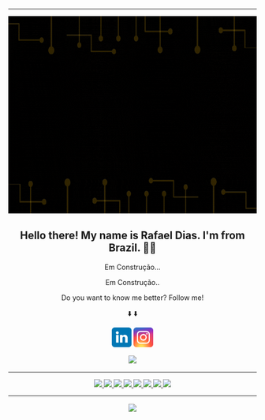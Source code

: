 <hr>
<p align="center">
 <img  width="800" height="400" src="https://github.com/rafaeldias12/rafaeldias12/blob/main/img/card.gif">
</p>

<h2 align="center">Hello there! My name is Rafael Dias. I'm from Brazil. 👋😎</h2>
<p align="center">Em Construção... 
</p>

<p align="center">Em Construção..</p>

<p align="center">Do you want to know me better? Follow me!</p>
<p align="center">&#x2B07;&#xFE0F  &#x2B07;&#xFE0F </p>

<p align="center">
 <a href="https://google/link"><img src="https://github.com/rafaeldias12/rafaeldias12/blob/main/img/linkedin.svg" height=40></a> 
 <a href="https://www.instagram.com/"><img src="https://github.com/rafaeldias12/rafaeldias12/blob/main/img/instagram.svg" height=40></a> 
</p>

<p align="center">
<a href="https://github.com/rafaeldias12"><img src="https://img.shields.io/github/followers/rafaeldias12?style=social"></a>
</p>
<hr>
<p align="center">
 <a href="https://www.javascript.com/"> <img src="https://img.shields.io/badge/Javascript%20-%23D00000.svg?&style=for-the-badge&logo=Javascript&logoColor=white"/> </a> 
 <a href="https://nodejs.org/"><img src="https://img.shields.io/badge/node.js%20-%23323330.svg?&style=for-the-badge&logo=node.js&logoColor=%23F7DF1E"/> </a>
 <a href="https://html5.org/"> <img src="https://img.shields.io/badge/html5%20-%23E34F26.svg?&style=for-the-badge&logo=html5&logoColor=white"/> </a>
 <a href="https://www.w3schools.com/css/"><img src="https://img.shields.io/badge/css3%20-%231572B6.svg?&style=for-the-badge&logo=css3&logoColor=white"/> </a>
 <a href="https://getbootstrap.com/"><img src="https://img.shields.io/badge/bootstrap%20-%238e00bd.svg?&style=for-the-badge&logo=bootstrap&logoColor=white"/> </a>
 <a href="https://www.python.org/"><img src="https://img.shields.io/badge/python%20-%2314354C.svg?&style=for-the-badge&logo=python&logoColor=white"/> </a>
 <a href="https://www.linux.org/"><img src="https://img.shields.io/badge/linux%20-%2300599C.svg?&style=for-the-badge&logo=linux%2B%2B&ogoColor=white"/> </a>
 <a href="https://www.sqlite.org/index.html"><img src="https://img.shields.io/badge/sqlite%20-%23F05033.svg?&style=for-the-badge&logo=sqlite&logoColor=white"/> </a>
</p>
<hr>
<p align=center>  
  <img align=center src="https://github-readme-stats.vercel.app/api?username=rafaeldias12&show_icons=true&theme=radical">
</p>
